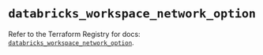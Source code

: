# `databricks_workspace_network_option`

Refer to the Terraform Registry for docs: [`databricks_workspace_network_option`](https://registry.terraform.io/providers/databricks/databricks/1.90.0/docs/resources/workspace_network_option).
